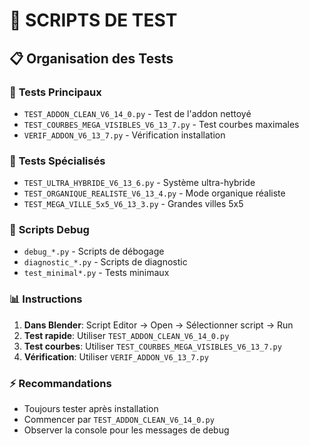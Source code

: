 # 🧪 SCRIPTS DE TEST

## 📋 **Organisation des Tests**

### 🎯 **Tests Principaux**
- `TEST_ADDON_CLEAN_V6_14_0.py` - Test de l'addon nettoyé
- `TEST_COURBES_MEGA_VISIBLES_V6_13_7.py` - Test courbes maximales
- `VERIF_ADDON_V6_13_7.py` - Vérification installation

### 🔬 **Tests Spécialisés**
- `TEST_ULTRA_HYBRIDE_V6_13_6.py` - Système ultra-hybride
- `TEST_ORGANIQUE_REALISTE_V6_13_4.py` - Mode organique réaliste
- `TEST_MEGA_VILLE_5x5_V6_13_3.py` - Grandes villes 5x5

### 🐛 **Scripts Debug**
- `debug_*.py` - Scripts de débogage
- `diagnostic_*.py` - Scripts de diagnostic
- `test_minimal*.py` - Tests minimaux

### 📊 **Instructions**

1. **Dans Blender**: Script Editor → Open → Sélectionner script → Run
2. **Test rapide**: Utiliser `TEST_ADDON_CLEAN_V6_14_0.py`
3. **Test courbes**: Utiliser `TEST_COURBES_MEGA_VISIBLES_V6_13_7.py`
4. **Vérification**: Utiliser `VERIF_ADDON_V6_13_7.py`

### ⚡ **Recommandations**
- Toujours tester après installation
- Commencer par `TEST_ADDON_CLEAN_V6_14_0.py`
- Observer la console pour les messages de debug
